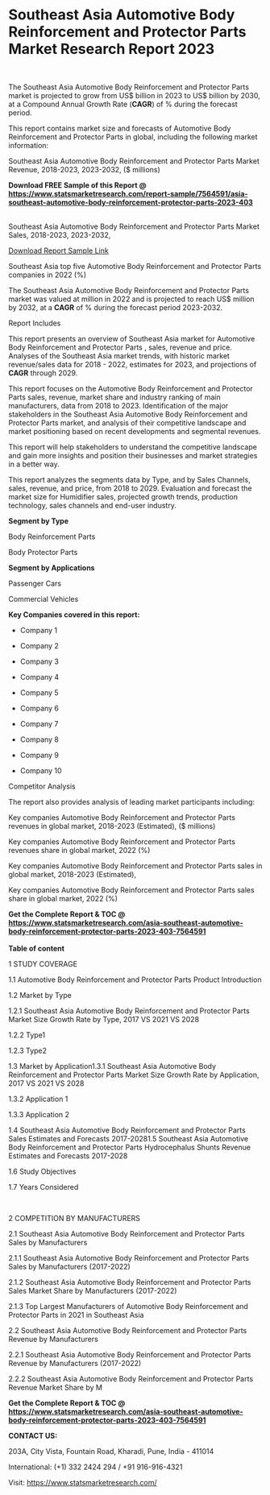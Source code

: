 <h1>Southeast Asia Automotive Body Reinforcement and Protector Parts Market Research Report 2023</h1><br/><p>The Southeast Asia Automotive Body Reinforcement and Protector Parts market is projected to grow from US$ billion in 2023 to US$ billion by 2030, at a Compound Annual Growth Rate (<strong>CAGR</strong>) of % during the forecast period.</p><p>
 
 This report contains market size and forecasts of Automotive Body Reinforcement and Protector Parts in global, including the following market information:</p><p>
 
 Southeast Asia Automotive Body Reinforcement and Protector Parts Market Revenue, 2018-2023, 2023-2032, ($ millions)</p><div><b>Download FREE Sample of this Report @ <a href="https://www.statsmarketresearch.com/download-free-sample/7564591/asia-southeast-automotive-body-reinforcement-protector-parts-2023-403">https://www.statsmarketresearch.com/report-sample/7564591/asia-southeast-automotive-body-reinforcement-protector-parts-2023-403</a></b></div><br><p>
 
 Southeast Asia Automotive Body Reinforcement and Protector Parts Market Sales, 2018-2023, 2023-2032,</p><p><a href="https://www.statsmarketresearch.com/download-free-sample/7564591/asia-southeast-automotive-body-reinforcement-protector-parts-2023-403">Download Report Sample Link</a></p><p>
 
 Southeast Asia top five Automotive Body Reinforcement and Protector Parts companies in 2022 (%)</p><p>
 
 The Southeast Asia Automotive Body Reinforcement and Protector Parts market was valued at million in 2022 and is projected to reach US$ million by 2032, at a <strong>CAGR</strong> of % during the forecast period 2023-2032.</p><p>
 
 Report Includes</p><p>
 
 This report presents an overview of Southeast Asia market for Automotive Body Reinforcement and Protector Parts , sales, revenue and price. Analyses of the Southeast Asia market trends, with historic market revenue/sales data for 2018 - 2022, estimates for 2023, and projections of <strong>CAGR</strong> through 2029.</p><p>
 
 This report focuses on the Automotive Body Reinforcement and Protector Parts sales, revenue, market share and industry ranking of main manufacturers, data from 2018 to 2023. Identification of the major stakeholders in the Southeast Asia Automotive Body Reinforcement and Protector Parts market, and analysis of their competitive landscape and market positioning based on recent developments and segmental revenues.</p><p>
 
 This report will help stakeholders to understand the competitive landscape and gain more insights and position their businesses and market strategies in a better way.</p><p>
 
 This report analyzes the segments data by Type, and by Sales Channels, sales, revenue, and price, from 2018 to 2029. Evaluation and forecast the market size for Humidifier sales, projected growth trends, production technology, sales channels and end-user industry.</p><p>
 
  <strong>Segment by Type</strong></p><p>
 
 Body Reinforcement Parts</p><p>Body Protector Parts</p><p>
 
 <strong> Segment <strong><strong>by Applications</strong></strong></strong></p><p>
 
 Passenger Cars</p><p>Commercial Vehicles</p><p><strong>Key Companies covered in this report:</strong></p><p>
 
 </p><ul><p></p><li>Company 1</li><p></p><li>Company 2</li><p></p><li>Company 3</li><p></p><li>Company 4</li><p></p><li>Company 5</li><p></p><li>Company 6</li><p></p><li>Company 7</li><p></p><li>Company 8</li><p></p><li>Company 9</li><p></p><li>Company 10</li><p></p></ul><p>Competitor Analysis</p><p>
 
 The report also provides analysis of leading market participants including:</p><p>
 
 Key companies Automotive Body Reinforcement and Protector Parts revenues in global market, 2018-2023 (Estimated), ($ millions)</p><p>
 
 Key companies Automotive Body Reinforcement and Protector Parts revenues share in global market, 2022 (%)</p><p>
 
 Key companies Automotive Body Reinforcement and Protector Parts sales in global market, 2018-2023 (Estimated),</p><p>
 
 Key companies Automotive Body Reinforcement and Protector Parts sales share in global market, 2022 (%)</p><div><b>Get the Complete Report & TOC @ <a href="https://www.statsmarketresearch.com/asia-southeast-automotive-body-reinforcement-protector-parts-2023-403-7564591">https://www.statsmarketresearch.com/asia-southeast-automotive-body-reinforcement-protector-parts-2023-403-7564591</a></b></div><br><b>Table of content</b><p>1 STUDY COVERAGE<br />
 
 1.1 Automotive Body Reinforcement and Protector Parts Product Introduction<br />
 
 1.2 Market by Type<br />
 
 1.2.1 Southeast Asia Automotive Body Reinforcement and Protector Parts Market Size Growth Rate by Type, 2017 VS 2021 VS 2028<br />
 
 1.2.2 Type1<br />
 
 1.2.3 Type2<br />
 
 1.3 Market by Application1.3.1 Southeast Asia Automotive Body Reinforcement and Protector Parts Market Size Growth Rate by Application, 2017 VS 2021 VS 2028<br />
 
 1.3.2 Application 1<br />
 
 1.3.3 Application 2<br />
 
 1.4 Southeast Asia Automotive Body Reinforcement and Protector Parts Sales Estimates and Forecasts 2017-20281.5 Southeast Asia Automotive Body Reinforcement and Protector Parts Hydrocephalus Shunts Revenue Estimates and Forecasts 2017-2028<br />
 
 1.6 Study Objectives<br />
 
 1.7 Years Considered<br />
 
 <br />
 
 2 COMPETITION BY MANUFACTURERS<br />
 
 2.1 Southeast Asia Automotive Body Reinforcement and Protector Parts Sales by Manufacturers<br />
 
 2.1.1 Southeast Asia Automotive Body Reinforcement and Protector Parts Sales by Manufacturers (2017-2022)<br />
 
 2.1.2 Southeast Asia Automotive Body Reinforcement and Protector Parts Sales Market Share by Manufacturers (2017-2022)<br />
 
 2.1.3 Top Largest Manufacturers of Automotive Body Reinforcement and Protector Parts in 2021 in Southeast Asia<br />
 
 2.2 Southeast Asia Automotive Body Reinforcement and Protector Parts Revenue by Manufacturers<br />
 
 2.2.1 Southeast Asia Automotive Body Reinforcement and Protector Parts Revenue by Manufacturers (2017-2022)<br />
 
 2.2.2 Southeast Asia Automotive Body Reinforcement and Protector Parts Revenue Market Share by M<br><div><b>Get the Complete Report & TOC @ <a href="https://www.statsmarketresearch.com/asia-southeast-automotive-body-reinforcement-protector-parts-2023-403-7564591">https://www.statsmarketresearch.com/asia-southeast-automotive-body-reinforcement-protector-parts-2023-403-7564591</a></b></div></p>
 
 <b>CONTACT US:</b><br>
 
 203A, City Vista, Fountain Road, Kharadi, Pune, India - 411014 <br>
 
 International: (+1) 332 2424 294 / +91 916-916-4321<br>
 
 Visit: <a href="https://www.statsmarketresearch.com/">https://www.statsmarketresearch.com/</a>
 
 <br>